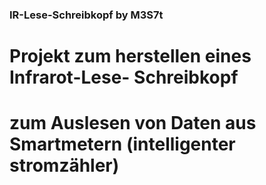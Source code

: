 ### IR-Lese-Schreibkopf by M3S7t

# Projekt zum herstellen eines Infrarot-Lese- Schreibkopf
# zum Auslesen von Daten aus Smartmetern (intelligenter stromzähler)
